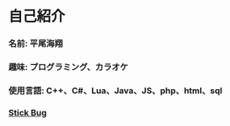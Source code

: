 # 自己紹介  
### 名前: 平尾海翔  
### 趣味: プログラミング、カラオケ  
### 使用言語: C++、C#、Lua、Java、JS、php、html、sql  
### [Stick Bug](https://www.youtube.com/watch?v=ovEwr_gfixg)
